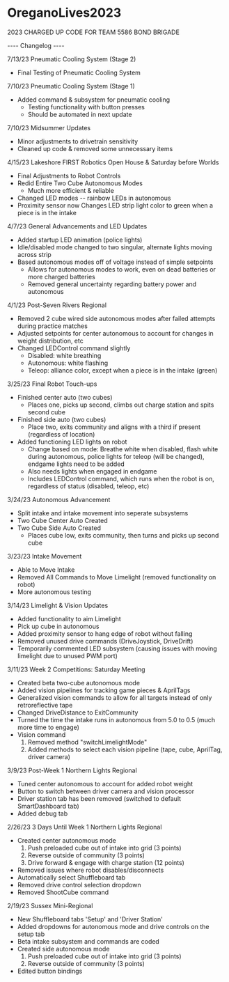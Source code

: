 # OreganoLives2023
2023 CHARGED UP CODE FOR TEAM 5586 BOND BRIGADE


---- Changelog ----

7/13/23 Pneumatic Cooling System (Stage 2)
  - Final Testing of Pneumatic Cooling System

7/10/23 Pneumatic Cooling System (Stage 1)
  - Added command & subsystem for pneumatic cooling
    - Testing functionality with button presses
    - Should be automated in next update

7/10/23 Midsummer Updates
  - Minor adjustments to drivetrain sensitivity
  - Cleaned up code & removed some unnecessary items

4/15/23 Lakeshore FIRST Robotics Open House & Saturday before Worlds 
  - Final Adjustments to Robot Controls
  - Redid Entire Two Cube Autonomous Modes
    - Much more efficient & reliable
  - Changed LED modes -- rainbow LEDs in autonomous
  - Proximity sensor now Changes LED strip light color to green when a piece is in the intake
    
4/7/23 General Advancements and LED Updates
  - Added startup LED animation (police lights)
  - Idle/disabled mode changed to two singular, alternate lights moving across strip
  - Based autonomous modes off of voltage instead of simple setpoints
    - Allows for autonomous modes to work, even on dead batteries or more charged batteries
    - Removed general uncertainty regarding battery power and autonomous

4/1/23 Post-Seven Rivers Regional
  - Removed 2 cube wired side autonomous modes after failed attempts during practice matches
  - Adjusted setpoints for center autonomous to account for changes in weight distribution, etc
  - Changed LEDControl command slightly
    - Disabled: white breathing
    - Autonomous: white flashing
    - Teleop: alliance color, except when a piece is in the intake (green)

3/25/23 Final Robot Touch-ups
  - Finished center auto (two cubes)
    - Places one, picks up second, climbs out charge station and spits second cube
  - Finished side auto (two cubes)
    - Place two, exits community and aligns with a third if present (regardless of location)
  - Added functioning LED lights on robot
    - Change based on mode: Breathe white when disabled, flash white during autonomous, police lights for teleop (will be changed), endgame lights need to be added
    - Also needs lights when engaged in endgame
    - Includes LEDControl command, which runs when the robot is on, regardless of status (disabled, teleop, etc)

  
3/24/23 Autonomous Advancement
  - Split intake and intake movement into seperate subsystems
  - Two Cube Center Auto Created
  - Two Cube Side Auto Created
    - Places cube low, exits community, then turns and picks up second cube

3/23/23 Intake Movement
  - Able to Move Intake
  - Removed All Commands to Move Limelight (removed functionality on robot)
  - More autonomous testing
  
3/14/23 Limelight & Vision Updates
  - Added functionality to aim Limelight
  - Pick up cube in autonomous
  - Added proximity sensor to hang edge of robot without falling
  - Removed unused drive commands (DriveJoystick, DriveDrift)
  - Temporarily commented LED subsystem (causing issues with moving limelight due to unused PWM port)

3/11/23 Week 2 Competitions: Saturday Meeting
  - Created beta two-cube autonomous mode
  - Added vision pipelines for tracking game pieces & AprilTags
  - Generalized vision commands to allow for all targets instead of only retroreflective tape
  - Changed DriveDistance to ExitCommunity
  - Turned the time the intake runs in autonomous from 5.0 to 0.5 (much more time to engage)
  - Vision command
    1. Removed method "switchLimelightMode"
    2. Added methods to select each vision pipeline (tape, cube, AprilTag, driver camera)

3/9/23 Post-Week 1 Northern Lights Regional
  - Tuned center autonomous to account for added robot weight
  - Button to switch between driver camera and vision processor
  - Driver station tab has been removed (switched to default SmartDashboard tab)
  - Added debug tab

2/26/23 3 Days Until Week 1 Northern Lights Regional
  - Created center autonomous mode
    1. Push preloaded cube out of intake into grid (3 points)
    2. Reverse outside of community (3 points)
    3. Drive forward & engage with charge station (12 points)
  - Removed issues where robot disables/disconnects
  - Automatically select Shuffleboard tab
  - Removed drive control selection dropdown
  - Removed ShootCube command

2/19/23 Sussex Mini-Regional
  - New Shuffleboard tabs 'Setup' and 'Driver Station'
  - Added dropdowns for autonomous mode and drive controls on the setup tab
  - Beta intake subsystem and commands are coded
  - Created side autonomous mode
    1. Push preloaded cube out of intake into grid (3 points)
    2. Reverse outside of community (3 points)
  - Edited button bindings